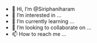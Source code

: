 - 👋 Hi, I’m @Siriphaniharam
- 👀 I’m interested in ...
- 🌱 I’m currently learning ...
- 💞️ I’m looking to collaborate on ...
- 📫 How to reach me ...

<!---
Siriphaniharam/Siriphaniharam is a ✨ special ✨ repository because its `README.md` (this file) appears on your GitHub profile.
You can click the Preview link to take a look at your changes.
--->
